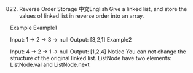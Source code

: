 822. Reverse Order Storage
中文English
Give a linked list, and store the values of linked list in reverse order into an array.

Example
Example1

Input: 1 -> 2 -> 3 -> null
Output: [3,2,1]
Example2

Input: 4 -> 2 -> 1 -> null
Output: [1,2,4]
Notice
You can not change the structure of the original linked list.
ListNode have two elements: ListNode.val and ListNode.next
